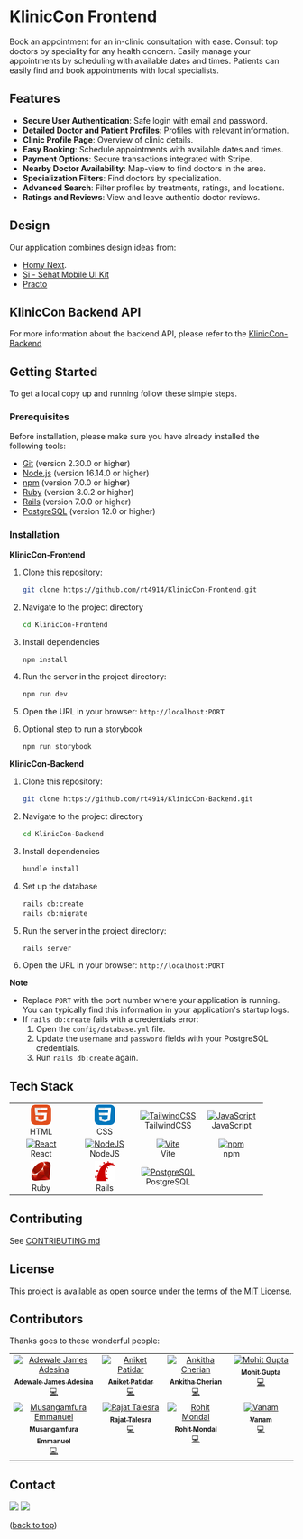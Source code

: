 <div id="top"></div>

# KlinicCon Frontend

Book an appointment for an in-clinic consultation with ease. Consult top doctors by speciality for any health concern. Easily manage your appointments by scheduling with available dates and times. Patients can easily find and book appointments with local specialists.

## Features

- **Secure User Authentication**: Safe login with email and password.
- **Detailed Doctor and Patient Profiles**: Profiles with relevant information.
- **Clinic Profile Page**: Overview of clinic details.
- **Easy Booking**: Schedule appointments with available dates and times.
- **Payment Options**: Secure transactions integrated with Stripe.
- **Nearby Doctor Availability**: Map-view to find doctors in the area.
- **Specialization Filters**: Find doctors by specialization.
- **Advanced Search**: Filter profiles by treatments, ratings, and locations.
- **Ratings and Reviews**: View and leave authentic doctor reviews.

## Design

Our application combines design ideas from:

- [Homy Next](https://homy-next.vercel.app/).
- [Si - Sehat Mobile UI Kit](<https://www.figma.com/design/O0PpF0YhGpylppUlB0T6rx/%F0%9F%92%8A-Si---Sehat---Mobile-UI-Kit-(Community)?node-id=1205-11796&t=oAeWEeEJfjXE17Ea-0>)
- [Practo](https://www.practo.com/)

## KlinicCon Backend API

For more information about the backend API, please refer to the [KlinicCon-Backend](https://github.com/rt4914/KlinicCon-Backend)

## Getting Started

To get a local copy up and running follow these simple steps.

### Prerequisites

Before installation, please make sure you have already installed the following tools:

- [Git](https://git-scm.com/downloads) (version 2.30.0 or higher)
- [Node.js](https://nodejs.org/en/download/) (version 16.14.0 or higher)
- [npm](https://docs.npmjs.com/downloading-and-installing-node-js-and-npm) (version 7.0.0 or higher)
- [Ruby](https://www.ruby-lang.org/en/downloads/) (version 3.0.2 or higher)
- [Rails](https://rubyonrails.org/) (version 7.0.0 or higher)
- [PostgreSQL](https://www.postgresql.org/download/) (version 12.0 or higher)

### Installation

**KlinicCon-Frontend**

1. Clone this repository:

   ```bash
   git clone https://github.com/rt4914/KlinicCon-Frontend.git
   ```

2. Navigate to the project directory

   ```bash
   cd KlinicCon-Frontend
   ```

3. Install dependencies

   ```bash
   npm install
   ```

4. Run the server in the project directory:

   ```bash
   npm run dev
   ```

5. Open the URL in your browser: `http://localhost:PORT`

6. Optional step to run a storybook

   ```bash
   npm run storybook
   ```

**KlinicCon-Backend**

1. Clone this repository:

   ```bash
   git clone https://github.com/rt4914/KlinicCon-Backend.git
   ```

2. Navigate to the project directory

   ```bash
   cd KlinicCon-Backend
   ```

3. Install dependencies

   ```bash
   bundle install
   ```

4. Set up the database

   ```bash
   rails db:create
   rails db:migrate
   ```

5. Run the server in the project directory:

   ```bash
   rails server
   ```

6. Open the URL in your browser: `http://localhost:PORT`

**Note**

- Replace `PORT` with the port number where your application is running. You can typically find this information in your application's startup logs.
- If `rails db:create` fails with a credentials error:
  1. Open the `config/database.yml` file.
  2. Update the `username` and `password` fields with your PostgreSQL credentials.
  3. Run `rails db:create` again.

## Tech Stack

<table>
  <tbody>
    <tr>
      <td align="center" width="25%">
        <a href="https://developer.mozilla.org/en-US/docs/Web/HTML" target="_blank" rel="noreferrer"><img src="https://raw.githubusercontent.com/tandpfun/skill-icons/65dea6c4eaca7da319e552c09f4cf5a9a8dab2c8/icons/HTML.svg" width="36" height="36" alt="HTML" /></a>
        <br>HTML
      </td>
      <td align="center" width="25%">
        <a href="https://developer.mozilla.org/en-US/docs/Web/CSS" target="_blank" rel="noreferrer"><img src="https://raw.githubusercontent.com/tandpfun/skill-icons/65dea6c4eaca7da319e552c09f4cf5a9a8dab2c8/icons/CSS.svg" width="36" height="36" alt="CSS" /></a>
        <br>CSS
      </td>
      <td align="center" width="25%">
        <a href="https://tailwindcss.com/" target="_blank" rel="noreferrer"><img src="https://raw.githubusercontent.com/danielcranney/readme-generator/main/public/icons/skills/tailwindcss-colored.svg" width="36" height="36" alt="TailwindCSS" /></a>
        <br>TailwindCSS
      </td>
      <td align="center" width="25%">
        <a href="https://developer.mozilla.org/en-US/docs/Web/JavaScript" target="_blank" rel="noreferrer"><img src="https://raw.githubusercontent.com/danielcranney/readme-generator/main/public/icons/skills/javascript-colored.svg" width="36" height="36" alt="JavaScript" /></a>
        <br>JavaScript
      </td>
    </tr>
    <tr>
      <td align="center" width="25%">
        <a href="https://reactjs.org/" target="_blank" rel="noreferrer"><img src="https://raw.githubusercontent.com/danielcranney/readme-generator/main/public/icons/skills/react-colored.svg" width="36" height="36" alt="React" /></a>
        <br>React
      </td>
      <td align="center" width="25%">
        <a href="https://nodejs.org/en/" target="_blank" rel="noreferrer"><img src="https://raw.githubusercontent.com/danielcranney/readme-generator/main/public/icons/skills/nodejs-colored.svg" width="36" height="36" alt="NodeJS" /></a>
        <br>NodeJS
      </td>
      <td align="center" width="25%">
        <a href="https://vitejs.dev/" target="_blank" rel="noreferrer"><img src="https://raw.githubusercontent.com/danielcranney/profileme-dev/3fc3595593bc992e6febba6580d6c9571f5e625f/public/icons/skills/vite-colored.svg" width="36" height="36" alt="Vite" /></a>
        <br>Vite
      </td>
      <td align="center" width="25%">
        <a href="https://www.npmjs.com/" target="_blank" rel="noreferrer"><img src="https://raw.githubusercontent.com/tandpfun/skill-icons/65dea6c4eaca7da319e552c09f4cf5a9a8dab2c8/icons/Npm-Light.svg" width="36" height="36" alt="npm" /></a>
        <br>npm
      </td>
    </tr>
    <tr>
      <td align="center" width="25%">
        <a href="https://www.ruby-lang.org/" target="_blank" rel="noreferrer"><img src="https://raw.githubusercontent.com/devicons/devicon/6910f0503efdd315c8f9b858234310c06e04d9c0/icons/ruby/ruby-original.svg" width="36" height="36" alt="Ruby" /></a>
        <br>Ruby
      </td>
      <td align="center" width="25%">
        <a href="https://rubyonrails.org/" target="_blank" rel="noreferrer"><img src="https://raw.githubusercontent.com/devicons/devicon/6910f0503efdd315c8f9b858234310c06e04d9c0/icons/rails/rails-plain.svg" width="36" height="36" alt="Rails" /></a>
        <br>Rails
      </td>
      <td align="center" width="25%">
        <a href="https://www.postgresql.org/" target="_blank" rel="noreferrer"><img src="https://raw.githubusercontent.com/danielcranney/profileme-dev/3fc3595593bc992e6febba6580d6c9571f5e625f/public/icons/skills/postgresql-colored.svg" width="36" height="36" alt="PostgreSQL" /></a>
        <br>PostgreSQL
      </td>
    </tr>
  </tbody>
</table>

## Contributing

See [CONTRIBUTING.md](https://github.com/rt4914/KlinicCon-Frontend/blob/main/.github/CONTRIBUTING.md)

## License

This project is available as open source under the terms of the [MIT License](https://github.com/rt4914/KlinicCon-Frontend/blob/main/LICENSE.txt).

## Contributors

Thanks goes to these wonderful people:

<table>
  <tbody>
    <tr>
      <td align="center" valign="top" width="14.28%">
        <a href="https://github.com/KvngJamesNG">
          <img src="https://avatars.githubusercontent.com/u/4989778?v=4" width="100px;" alt="Adewale James Adesina"/><br />
          <sub><b>Adewale James Adesina</b></sub>
        </a><br />
        <a href="https://github.com//rt4914/KlinicCon-Frontend/commits?author=KvngJamesNG" title="Code">💻</a>
      </td>
      <td align="center" valign="top" width="14.28%">
        <a href="https://github.com/aniketpatidar">
          <img src="https://avatars.githubusercontent.com/u/67000557?s=96&v=4" width="100px;" alt="Aniket Patidar"/><br />
          <sub><b>Aniket Patidar</b></sub>
        </a><br />
        <a href="https://github.com//rt4914/KlinicCon-Frontend/commits?author=aniketpatidar" title="Code">💻</a>
      </td>
      <td align="center" valign="top" width="14.28%">
        <a href="https://github.com/ankithacherian">
          <img src="https://avatars.githubusercontent.com/u/98149187?v=4" width="100px;" alt="Ankitha Cherian"/><br />
          <sub><b>Ankitha Cherian</b></sub>
        </a><br />
        <a href="https://github.com//rt4914/KlinicCon-Frontend/commits?author=ankithacherian" title="Code">💻</a>
      </td>
      <td align="center" valign="top" width="14.28%">
        <a href="https://github.com/MohitGupta121">
          <img src="https://avatars.githubusercontent.com/u/76530270?v=4" width="100px;" alt="Mohit Gupta"/><br />
          <sub><b>Mohit Gupta</b></sub>
        </a><br />
        <a href="https://github.com//rt4914/KlinicCon-Frontend/commits?author=MohitGupta121" title="Code">💻</a>
      </td>
    </tr>
    <tr>
      <td align="center" valign="top" width="14.28%">
        <a href="https://github.com/musangamfure">
          <img src="https://avatars.githubusercontent.com/u/123179856?v=4" width="100px;" alt="Musangamfura Emmanuel"/><br />
          <sub><b>Musangamfura Emmanuel</b></sub>
        </a><br />
        <a href="https://github.com//rt4914/KlinicCon-Frontend/commits?author=musangamfure" title="Code">💻</a>
      </td>
      <td align="center" valign="top" width="14.28%">
        <a href="https://github.com/rt4914">
          <img src="https://avatars.githubusercontent.com/u/9396084?v=4" width="100px;" alt="Rajat Talesra"/><br />
          <sub><b>Rajat Talesra</b></sub>
        </a><br />
        <a href="https://github.com//rt4914/KlinicCon-Frontend/commits?author=rt4914" title="Code">💻</a>
      </td>
      <td align="center" valign="top" width="14.28%">
        <a href="https://github.com/rray524">
          <img src="https://avatars.githubusercontent.com/u/11070875?v=4" width="100px;" alt="Rohit Mondal"/><br />
          <sub><b>Rohit Mondal</b></sub>
        </a><br />
        <a href="https://github.com//rt4914/KlinicCon-Frontend/commits?author=rray524" title="Code">💻</a>
      </td>
      <td align="center" valign="top" width="14.28%">
        <a href="https://github.com/vanamraghu">
          <img src="https://avatars.githubusercontent.com/u/22324623?v=4" width="100px;" alt="Vanam"/><br />
          <sub><b>Vanam</b></sub>
        </a><br />
        <a href="https://github.com//rt4914/KlinicCon-Frontend/commits?author=vanamraghu" title="Code">💻</a>
      </td>
    </tr>
  </tbody>
</table>

## Contact

<div>
  <a href="https://www.linkedin.com/in/rajat-talesra-59068582" target="_blank"><img src="https://img.shields.io/badge/-LinkedIn-%230077B5?style=for-the-badge&logo=linkedin&logoColor=white" target="_blank"></a>
  <a href="mailto:rajattalesra4914@gmail.com"><img src="https://img.shields.io/badge/Gmail-D14836?style=for-the-badge&logo=gmail&logoColor=white" target="_blank"></a>
</div>

<p>(<a href="#top">back to top</a>)</p>
